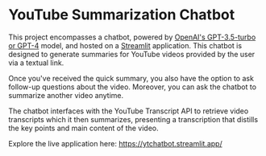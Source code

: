 # YouTube Summarization Chatbot

This project encompasses a chatbot, powered by [OpenAI's GPT-3.5-turbo or GPT-4](https://platform.openai.com/) model, and hosted on a [Streamlit](https://streamlit.io/) application. This chatbot is designed to generate summaries for YouTube videos provided by the user via a textual link.

Once you've received the quick summary, you also have the option to ask follow-up questions about the video. Moreover, you can ask the chatbot to summarize another video anytime.

The chatbot interfaces with the YouTube Transcript API to retrieve video transcripts which it then summarizes, presenting a transcription that distills the key points and main content of the video.

Explore the live application here: https://ytchatbot.streamlit.app/

